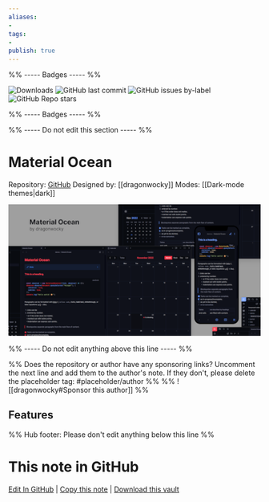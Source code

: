 ```yaml
---
aliases:
- 
tags: 
- 
publish: true
---
```


%% ----- Badges ----- %%

![Downloads](https://img.shields.io/badge/downloads-1307-573E7A?style=for-the-badge&logo=)
![GitHub last commit](https://img.shields.io/github/last-commit/dragonwocky/obsidian-material-ocean?color=573E7A&label=last%20update&logo=github&style=for-the-badge)
![GitHub issues by-label](https://img.shields.io/github/issues/dragonwocky/obsidian-material-ocean/help%20wanted?color=573E7A&logo=github&style=for-the-badge) 
![GitHub Repo stars](https://img.shields.io/github/stars/dragonwocky/obsidian-material-ocean?color=573E7A&logo=github&style=for-the-badge)

%% ----- Badges ----- %%

%% ----- Do not edit this section ----- %%

# Material Ocean

Repository: [GitHub](https://github.com/dragonwocky/obsidian-material-ocean)
Designed by: [[dragonwocky]]
Modes: [[Dark-mode themes|dark]]



![screenshot](https://github.com/dragonwocky/obsidian-material-ocean/raw/master/thumbnail.png)

%% ----- Do not edit anything above this line ----- %% 

%% Does the repository or author have any sponsoring links? Uncomment the next line and add them to the author's note. If they don't, please delete the placeholder tag: #placeholder/author %%
%% ![[dragonwocky#Sponsor this author]] %%


## Features



%% Hub footer: Please don't edit anything below this line %%

# This note in GitHub

<span class="git-footer">[Edit In GitHub](https://github.dev/obsidian-community/obsidian-hub/blob/main/02%20-%20Community%20Expansions/02.05%20All%20Community%20Expansions/Themes/Material%20Ocean.md "git-hub-edit-note") | [Copy this note](https://raw.githubusercontent.com/obsidian-community/obsidian-hub/main/02%20-%20Community%20Expansions/02.05%20All%20Community%20Expansions/Themes/Material%20Ocean.md "git-hub-copy-note") | [Download this vault](https://github.com/obsidian-community/obsidian-hub/archive/refs/heads/main.zip "git-hub-download-vault") </span>
